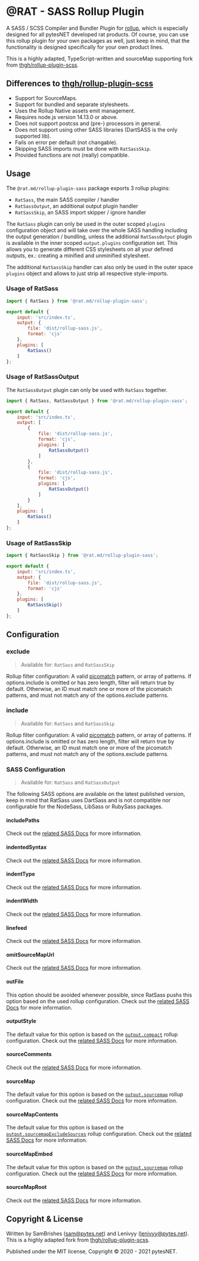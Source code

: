@RAT - SASS Rollup Plugin
=========================

A SASS / SCSS Compiler and Bundler Plugin for [rollup](https://rollupjs.org), which is especially designed for all 
pytesNET developed rat products. Of course, you can use this rollup plugin for your own packages as well, just keep in 
mind, that the functionality is designed specifically for your own product lines.

This is a highly adapted, TypeScript-written and sourceMap supporting fork from [thgh/rollup-plugin-scss](https://github.com/thgh/rollup-plugin-scss). 


Differences to [thgh/rollup-plugin-scss](https://github.com/thgh/rollup-plugin-scss)
----------------------------------------

-   Support for SourceMaps.
-   Support for bundled and separate stylesheets.
-   Uses the Rollup Native assets emit management.
-   Requires node.js version 14.13.0 or above.
-   Does not support postcss and (pre-) processors in general.
-   Does not support using other SASS libraries (DartSASS is the only supported lib).
-   Fails on error per default (not changable).
-   Skipping SASS imports must be done with `RatSassSkip`.
-   Provided functions are not (really) compatible.


Usage
-----

The `@rat.md/rollup-plugin-sass` package exports 3 rollup plugins: 

-   `RatSass`, the main SASS compiler / handler
-   `RatSassOutput`, an additional output plugin handler
-   `RatSassSkip`, an SASS import skipper / ignore handler

The `RatSass` plugin can only be used in the outer scoped `plugins` configuration object and will take over the whole 
SASS handling including the output generation / bundling, unless the additional `RatSassOutput` plugin is available in 
the inner scoped `output.plugins` configuration set. This allows you to generate different CSS stylesheets on all your 
defined outputs, ex.: creating a minified and unminified stylesheet.

The additional `RatSassSkip` handler can also only be used in the outer space `plugins` object and allows to just strip 
all respective style-imports.


### Usage of RatSass

```javascript
import { RatSass } from '@rat.md/rollup-plugin-sass';

export default {
    input: 'src/index.ts',
    output: {
        file: 'dist/rollup-sass.js',
        format: 'cjs'
    },
    plugins: [
        RatSass()
    ]
};
```

### Usage of RatSassOutput

The `RatSassOutput` plugin can only be used with `RatSass` together.

```javascript
import { RatSass, RatSassOutput } from '@rat.md/rollup-plugin-sass';

export default {
    input: 'src/index.ts',
    output: [
        {
            file: 'dist/rollup-sass.js',
            format: 'cjs',
            plugins: [
                RatSassOutput()
            ]
        },
        {
            file: 'dist/rollup-sass.js',
            format: 'cjs',
            plugins: [
                RatSassOutput()
            ]
        }
    ],
    plugins: [
        RatSass()
    ]
};
```


### Usage of RatSassSkip

```javascript
import { RatSassSkip } from '@rat.md/rollup-plugin-sass';

export default {
    input: 'src/index.ts',
    output: {
        file: 'dist/rollup-sass.js',
        format: 'cjs'
    },
    plugins: [
        RatSassSkip()
    ]
};
```


Configuration
-------------

### exclude
> Available for: `RatSass` and `RatSassSkip`

Rollup filter configuration: A valid [picomatch](https://github.com/micromatch/picomatch#globbing-features) pattern, or 
array of patterns. If options.include is omitted or has zero length, filter will return true by default. Otherwise, an 
ID must match one or more of the picomatch patterns, and must not match any of the options.exclude patterns.


### include
> Available for: `RatSass` and `RatSassSkip`

Rollup filter configuration: A valid [picomatch](https://github.com/micromatch/picomatch#globbing-features) pattern, or 
array of patterns. If options.include is omitted or has zero length, filter will return true by default. Otherwise, an 
ID must match one or more of the picomatch patterns, and must not match any of the options.exclude patterns.


### SASS Configuration
> Available for: `RatSass` and `RatSassOutput`

The following SASS options are available on the latest published version, keep in mind that RatSass uses DartSass and 
is not compatible nor configurable for the NodeSass, LibSass or RubySass packages.


#### includePaths

Check out the [related SASS Docs](https://sass-lang.com/documentation/js-api#includepaths) for more information.


#### indentedSyntax

Check out the [related SASS Docs](https://sass-lang.com/documentation/js-api#indentedsyntax) for more information.


#### indentType

Check out the [related SASS Docs](https://sass-lang.com/documentation/js-api#indenttype) for more information.


#### indentWidth

Check out the [related SASS Docs](https://sass-lang.com/documentation/js-api#indentwidth) for more information.


#### linefeed

Check out the [related SASS Docs](https://sass-lang.com/documentation/js-api#linefeed) for more information.


#### omitSourceMapUrl

Check out the [related SASS Docs](https://sass-lang.com/documentation/js-api#omitsourcemapurl) for more information.


#### outFile

This option should be avoided whenever possible, since RatSass pushs this option based on the used rollup configuration. 
Check out the [related SASS Docs](https://sass-lang.com/documentation/js-api#outfile) for more information.


#### outputStyle

The default value for this option is based on the [`output.compact`](https://rollupjs.org/guide/en/#outputcompact) 
rollup configuration. Check out the [related SASS Docs](https://sass-lang.com/documentation/js-api#outputstyle) for more 
information.


#### sourceComments

Check out the [related SASS Docs](https://sass-lang.com/documentation/js-api#sourcecomments) for more information.


#### sourceMap

The default value for this option is based on the [`output.sourcemap`](https://rollupjs.org/guide/en/#outputsourcemap) 
rollup configuration. Check out the [related SASS Docs](https://sass-lang.com/documentation/js-api#sourcemap) for more 
information.


#### sourceMapContents

The default value for this option is based on the [`output.sourcemapExcludeSources`](https://rollupjs.org/guide/en/#outputsourcemapexcludesources) 
rollup configuration. Check out the [related SASS Docs](https://sass-lang.com/documentation/js-api#sourcemapcontents) 
for more information.


#### sourceMapEmbed

The default value for this option is based on the [`output.sourcemap`](https://rollupjs.org/guide/en/#outputsourcemap) 
rollup configuration. Check out the [related SASS Docs](https://sass-lang.com/documentation/js-api#sourcemapembed) for 
more information.


#### sourceMapRoot

Check out the [related SASS Docs](https://sass-lang.com/documentation/js-api#sourcemaproot) for more information.


Copyright & License
-------------------

Written by SamBrishes (sam@pytes.net) and Lenivyy (lenivyy@pytes.net).<br />
This is a highly adapted fork from [thgh/rollup-plugin-scss](https://github.com/thgh/rollup-plugin-scss).

Published under the MIT license, Copyright &copy; 2020 - 2021 pytesNET.
